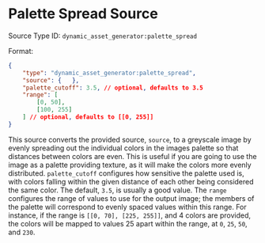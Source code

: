 # Palette Spread Source

Source Type ID: `dynamic_asset_generator:palette_spread`

Format:

```json
{
    "type": "dynamic_asset_generator:palette_spread",
    "source": {   },
    "palette_cutoff": 3.5, // optional, defaults to 3.5
    "range": [
        [0, 50],
        [100, 255]
    ] // optional, defaults to [[0, 255]]
}
```

This source converts the provided source, `source`, to a greyscale image by evenly spreading out the individual colors in the images palette so that distances between colors are even. This is useful if you are going to use the image as a palette providing texture, as it will make the colors more evenly distributed. `palette_cutoff` configures how sensitive the palette used is, with colors falling within the given distance of each other being considered the same color. The default, `3.5`, is usually a good value. The `range` configures the range of values to use for the output image; the members of the palette will correspond to evenly spaced values within this range. For instance, if the range is `[[0, 70], [225, 255]]`, and 4 colors are provided, the colors will be mapped to values 25 apart within the range, at `0`, `25`, `50`, and `230`.
